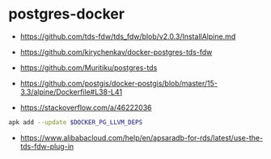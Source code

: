 # postgres-docker

- https://github.com/tds-fdw/tds_fdw/blob/v2.0.3/InstallAlpine.md
- https://github.com/kirychenkav/docker-postgres-tds-fdw
- https://github.com/Muritiku/postgres-tds


- https://github.com/postgis/docker-postgis/blob/master/15-3.3/alpine/Dockerfile#L38-L41
- https://stackoverflow.com/a/46222036

```bash
apk add --update $DOCKER_PG_LLVM_DEPS
```

- https://www.alibabacloud.com/help/en/apsaradb-for-rds/latest/use-the-tds-fdw-plug-in

